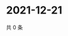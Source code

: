 # 2021-12-21

共 0 条

<!-- BEGIN WEIBO -->
<!-- 最后更新时间 Tue Dec 21 2021 20:24:20 GMT+0800 (China Standard Time) -->

<!-- END WEIBO -->

